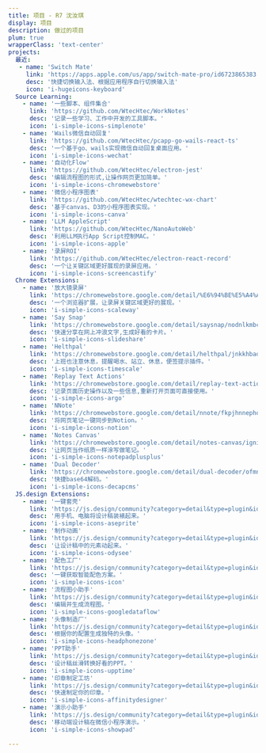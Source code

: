 ```yaml
---
title: 项目 - R7 沈汝琪
display: 项目
description: 做过的项目
plum: true
wrapperClass: 'text-center'
projects:
  最近:
   - name: 'Switch Mate'
     link: 'https://apps.apple.com/us/app/switch-mate-pro/id6723865383'
     desc: '快捷切换输入法、根据应用程序自行切换输入法'
     icon: 'i-hugeicons-keyboard'
  Source Learning:
    - name: '一些脚本、组件集合'
      link: 'https://github.com/WtecHtec/WorkNotes'
      desc: '记录一些学习、工作中开发的工具脚本。'
      icon: 'i-simple-icons-simplenote'
    - name: 'Wails微信自动回复'
      link: 'https://github.com/WtecHtec/pcapp-go-wails-react-ts'
      desc: '一个基于go、wails实现微信自动回复桌面应用。'
      icon: 'i-simple-icons-wechat'
    - name: '自动化Flow'
      link: 'https://github.com/WtecHtec/electron-jest'
      desc: '编辑流程图的形式,让操作网页更加简单。'
      icon: 'i-simple-icons-chromewebstore'
    - name: '微信小程序图表'
      link: 'https://github.com/WtecHtec/wtechtec-wx-chart'
      desc: '基于canvas、D3的小程序图表实现。'
      icon: 'i-simple-icons-canva'
    - name: 'LLM AppleScript'
      link: 'https://github.com/WtecHtec/NanoAutoWeb'
      desc: '利用LLM执行App Script控制MAC。'
      icon: 'i-simple-icons-apple'
    - name: '录屏ROI'
      link: 'https://github.com/WtecHtec/electron-react-record'
      desc: '一个让关键区域更好展现的录屏应用。'
      icon: 'i-simple-icons-screencastify'
  Chrome Extensions:
    - name: '放大镜录屏'
      link: 'https://chromewebstore.google.com/detail/%E6%94%BE%E5%A4%A7%E9%95%9C%E5%BD%95%E5%B1%8F/oamckfgecgfenpchklfhelhnngmhdnma?authuser=0&hl=zh-CN'
      desc: '一个浏览器扩展，让录屏关键区域更好的展现。'
      icon: 'i-simple-icons-scaleway'
    - name: 'Say Snap'
      link: 'https://chromewebstore.google.com/detail/saysnap/nodnlkmbcbkndbpgaopecgjpffhijkda?authuser=0&hl=zh-CN'
      desc: '快速分享在网上冲浪文字,生成好看的卡片。'
      icon: 'i-simple-icons-slideshare'
    - name: 'Helthpal'
      link: 'https://chromewebstore.google.com/detail/helthpal/jnkkhbadiacplpihlilbgnjikcecjeno?authuser=0&hl=zh-CN'
      desc: '上班也注意休息，提醒喝水、站立、休息，便签提示插件。'
      icon: 'i-simple-icons-timescale'
    - name: 'Replay Text Actions'
      link: 'https://chromewebstore.google.com/detail/replay-text-actions/ohkipcncfnmjoeneihmglaadloddopkg?authuser=0&hl=zh-CN'
      desc: '记录页面历史操作以及一些信息,重新打开页面可直接使用。'
      icon: 'i-simple-icons-argo'
    - name: 'NNote'
      link: 'https://chromewebstore.google.com/detail/nnote/fkpjhnnephoigpfcocclfmakbaccnkpe?authuser=0&hl=zh-CN'
      desc: '将网页笔记一键同步到Notion。'
      icon: 'i-simple-icons-notion'
    - name: 'Notes Canvas'
      link: 'https://chromewebstore.google.com/detail/notes-canvas/igniopppgaedogagbchiaijnbbjkohgd?authuser=0&hl=zh-CN'
      desc: '让网页当作纸质一样涂写做笔记。'
      icon: 'i-simple-icons-notepadplusplus'
    - name: 'Dual Decoder'
      link: 'https://chromewebstore.google.com/detail/dual-decoder/ofmnkgokphlokcjdgiflhijehlcooonc?authuser=0&hl=zh-CN'
      desc: '快捷base64解码。'
      icon: 'i-simple-icons-decapcms'
  JS.design Extensions:
    - name: '一键套壳'
      link: 'https://js.design/community?category=detail&type=plugin&id=65c057f80b1958efe29bae3b'
      desc: '用手机、电脑将设计稿装裱起来。'
      icon: 'i-simple-icons-aseprite'
    - name: '制作动画'
      link: 'https://js.design/community?category=detail&type=plugin&id=655eb16d2dafe233bd54e639'
      desc: '让设计稿中的元素动起来。'
      icon: 'i-simple-icons-odysee'
    - name: '配色工厂'
      link: 'https://js.design/community?category=detail&type=plugin&id=658e2db477e8234677c7509b'
      desc: '一键获取智能配色方案。'
      icon: 'i-simple-icons-icon'
    - name: '流程图小助手'
      link: 'https://js.design/community?category=detail&type=plugin&id=6559f57680c3172ecc279f52'
      desc: '编辑并生成流程图。'
      icon: 'i-simple-icons-googledataflow'
    - name: '头像制造厂'
      link: 'https://js.design/community?category=detail&type=plugin&id=65893610d0fb78b349d96d35'
      desc: '根据你的配置生成独特的头像。'
      icon: 'i-simple-icons-headphonezone'
    - name: 'PPT助手'
      link: 'https://js.design/community?category=detail&type=plugin&id=65589683e8b43e04c023226f'
      desc: '设计稿丝滑转换好看的PPT。'
      icon: 'i-simple-icons-upptime'
    - name: '印章制定工坊'
      link: 'https://js.design/community?category=detail&type=plugin&id=6587b499e3f029d32361833c'
      desc: '快速制定你的印章。'
      icon: 'i-simple-icons-affinitydesigner'
    - name: '演示小助手'
      link: 'https://js.design/community?category=detail&type=plugin&id=65d469dcbc5f4c201761f5e1'
      desc: '移动端设计稿在微信小程序演示。'
      icon: 'i-simple-icons-showpad'

---
```


<!-- @layout-full-width -->

<ListProjects :projects="frontmatter.projects" />
